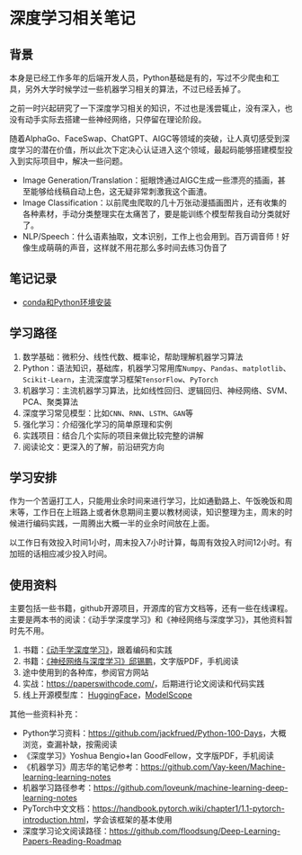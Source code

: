 # 深度学习相关笔记

## 背景

本身是已经工作多年的后端开发人员，Python基础是有的，写过不少爬虫和工具，另外大学时候学过一些机器学习相关的算法，不过已经丢掉了。

之前一时兴起研究了一下深度学习相关的知识，不过也是浅尝辄止，没有深入，也没有动手实际去搭建一些神经网络，只停留在理论阶段。

随着AlphaGo、FaceSwap、ChatGPT、AIGC等领域的突破，让人真切感受到深度学习的潜在价值，所以此次下定决心认证进入这个领域，最起码能够搭建模型投入到实际项目中，解决一些问题。

- Image Generation/Translation：挺眼馋通过AIGC生成一些漂亮的插画，甚至能够给线稿自动上色，这无疑非常刺激我这个画渣。
- Image Classification：以前爬虫爬取的几十万张动漫插画图片，还有收集的各种素材，手动分类整理实在太痛苦了，要是能训练个模型帮我自动分类就好了。
- NLP/Speech：什么语素抽取，文本识别，工作上也会用到。百万调音师！好像生成萌萌的声音，这样就不用花那么多时间去练习伪音了

## 笔记记录

- [conda和Python环境安装](./document/)

## 学习路径

1. 数学基础：微积分、线性代数、概率论，帮助理解机器学习算法
2. Python：语法知识，基础库，机器学习常用库`Numpy`、`Pandas`、`matplotlib`、`Scikit-Learn`，主流深度学习框架`TensorFlow`、`PyTorch`
3. 机器学习：主流机器学习算法，比如线性回归、逻辑回归、神经网络、SVM、PCA、聚类算法
4. 深度学习常见模型：比如`CNN`、`RNN`、`LSTM`、`GAN`等
5. 强化学习：介绍强化学习的简单原理和实例
6. 实践项目：结合几个实际的项目来做比较完整的讲解
7. 阅读论文：更深入的了解，前沿研究方向

## 学习安排

作为一个苦逼打工人，只能用业余时间来进行学习，比如通勤路上、午饭晚饭和周末等，工作日在上班路上或者休息期间主要以教材阅读，知识整理为主，周末的时候进行编码实践，一周腾出大概一半的业余时间放在上面。

以工作日有效投入时间1小时，周末投入7小时计算，每周有效投入时间12小时。有加班的话相应减少投入时间。

## 使用资料

主要包括一些书籍，github开源项目，开源库的官方文档等，还有一些在线课程。主要是两本书的阅读：《动手学深度学习》和《神经网络与深度学习》，其他资料暂时先不用。

1. 书籍：[《动手学深度学习》](https://github.com/d2l-ai/d2l-zh)，跟着编码和实践
2. 书籍：[《神经网络与深度学习》邱锡鹏](https://nndl.github.io/)，文字版PDF，手机阅读
3. 途中使用到的各种库，参阅官方网站 
4. 实战：<https://paperswithcode.com/>，后期进行论文阅读和代码实践 
5. 线上开源模型库： [HuggingFace](https://huggingface.co/models)，[ModelScope](https://www.modelscope.cn/home)

其他一些资料补充：

- Python学习资料：<https://github.com/jackfrued/Python-100-Days>，大概浏览，查漏补缺，按需阅读
- 《深度学习》Yoshua Bengio+Ian GoodFellow，文字版PDF，手机阅读
- 《机器学习》周志华的笔记参考：<https://github.com/Vay-keen/Machine-learning-learning-notes>
- 机器学习路径参考：<https://github.com/loveunk/machine-learning-deep-learning-notes>
- PyTorch中文文档：<https://handbook.pytorch.wiki/chapter1/1.1-pytorch-introduction.html>，学会该框架的基本使用
- 深度学习论文阅读路径：<https://github.com/floodsung/Deep-Learning-Papers-Reading-Roadmap>
